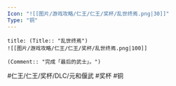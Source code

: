 ```yaml
---
Icon: "![[图片/游戏攻略/仁王/仁王/奖杯/乱世终焉.png|30]]"
Type: "铜"
---
```

```ad-common-bronze-trophy
title: (Title:: "乱世终焉")
![[图片/游戏攻略/仁王/仁王/奖杯/乱世终焉.png|100]]

(Comment:: "完成「最后的武士」。")
```

#仁王/仁王/奖杯/DLC/元和偃武 #奖杯 #铜
